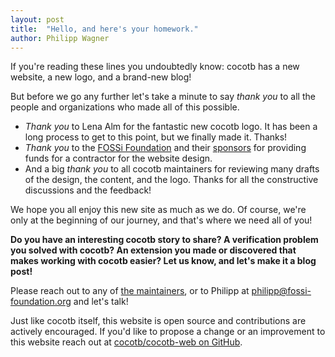 ```yaml
---
layout: post
title:  "Hello, and here's your homework."
author: Philipp Wagner
---
```


If you're reading these lines you undoubtedly know: cocotb has a new website, a new logo, and a brand-new blog!

<!--more-->

But before we go any further let's take a minute to say *thank you* to all the people and organizations who made all of this possible.

* *Thank you* to Lena Alm for the fantastic new cocotb logo.
  It has been a long process to get to this point, but we finally made it.
  Thanks!
* *Thank you* to the [FOSSi Foundation](https://www.fossi-foundation.org) and their [sponsors](https://www.fossi-foundation.org/sponsors) for providing funds for a contractor for the website design.
* And a big *thank you* to all cocotb maintainers for reviewing many drafts of the design, the content, and the logo.
  Thanks for all the constructive discussions and the feedback!

We hope you all enjoy this new site as much as we do.
Of course, we're only at the beginning of our journey, and that's where we need all of you!

**Do you have an interesting cocotb story to share? A verification problem you solved with cocotb? An extension you made or discovered that makes working with cocotb easier? Let us know, and let's make it a blog post!**

Please reach out to any of [the maintainers](https://github.com/cocotb/cocotb/blob/master/CONTRIBUTING.md#maintainers), or to Philipp at [philipp@fossi-foundation.org](mailto:philipp@fossi-foundation.org) and let's talk!

Just like cocotb itself, this website is open source and contributions are actively encouraged.
If you'd like to propose a change or an improvement to this website reach out at [cocotb/cocotb-web on GitHub](https://github.com/cocotb/cocotb-web).
